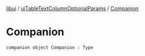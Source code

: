[libui](../index.md) / [uiTableTextColumnOptionalParams](index.md) / [Companion](./-companion.md)

# Companion

`companion object Companion : Type`